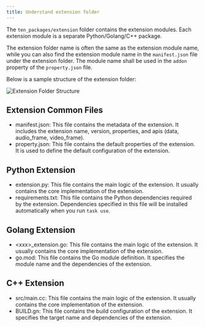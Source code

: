 ```yaml
---
title: Understand extension folder
---
```


The `ten_packages/extension` folder contains the extension modules. Each extension module is a separate Python/Golang/C++ package.

The extension folder name is often the same as the extension module name, while you can also find the extension module name in the `manifest.json` file under the extension folder. The module name shall be used in the `addon` property of the `property.json` file.

Below is a sample structure of the extension folder:

![Extension Folder Structure](/assets/png/extension_folder_struct.png?raw=true)

## Extension Common Files

- manifest.json: This file contains the metadata of the extension. It includes the extension name, version, properties, and apis (data, audio_frame, video_frame).
- property.json: This file contains the default properties of the extension. It is used to define the default configuration of the extension.

## Python Extension

- extension.py: This file contains the main logic of the extension. It usually contains the core implementation of the extension.
- requirements.txt: This file contains the Python dependencies required by the extension. Dependencies specified in this file will be installed automatically when you run `task use`.

## Golang Extension

- \<xxx\>\_extension.go: This file contains the main logic of the extension. It usually contains the core implementation of the extension.
- go.mod: This file contains the Go module definition. It specifies the module name and the dependencies of the extension.

## C++ Extension

- src/main.cc: This file contains the main logic of the extension. It usually contains the core implementation of the extension.
- BUILD.gn: This file contains the build configuration of the extension. It specifies the target name and dependencies of the extension.
